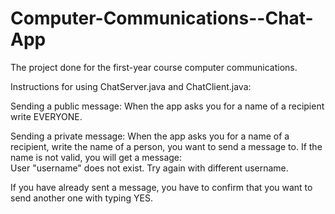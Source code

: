 # Computer-Communications--Chat-App
The project done for the first-year course computer communications.

Instructions for using ChatServer.java and ChatClient.java:

Sending a public message: 
When the app asks you for a name of a recipient write EVERYONE.

Sending a private message:
When the app asks you for a name of a recipient, write the name of a person, 
you want to send a message to. 
If the name is not valid, you will get a message:  
User "username" does not exist. Try again with different username.

If you have already sent a message, you have to confirm 
that you want to send another one with typing YES.
